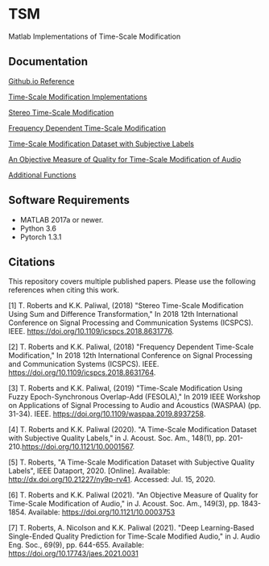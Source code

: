 # TSM
Matlab Implementations of Time-Scale Modification

## Documentation
[Github.io Reference](https://zygurt.github.io/TSM/)

[Time-Scale Modification Implementations](https://zygurt.github.io/TSM/methods)

[Stereo Time-Scale Modification](https://zygurt.github.io/TSM/stereo)

[Frequency Dependent Time-Scale Modification](https://zygurt.github.io/TSM/fdtsm)

[Time-Scale Modification Dataset with Subjective Labels](https://zygurt.github.io/TSM/subjective)

[An Objective Measure of Quality for Time-Scale Modification of Audio](https://zygurt.github.io/TSM/objective)

[Additional Functions](https://zygurt.github.io/TSM/functions)

## Software Requirements
- MATLAB 2017a or newer.
- Python 3.6
- Pytorch 1.3.1

## Citations

This repository covers multiple published papers.  Please use the following references when citing this work.

[1] T. Roberts and K.K. Paliwal, (2018) "Stereo Time-Scale Modification Using Sum and Difference Transformation," In 2018 12th International Conference on Signal Processing and Communication Systems (ICSPCS). IEEE. https://doi.org/10.1109/icspcs.2018.8631776.

[2] T. Roberts and K.K. Paliwal, (2018) "Frequency Dependent Time-Scale Modification," In 2018 12th International Conference on Signal Processing and Communication Systems (ICSPCS). IEEE. https://doi.org/10.1109/icspcs.2018.8631764.

[3] T. Roberts and K.K. Paliwal, (2019) "Time-Scale Modification Using Fuzzy Epoch-Synchronous Overlap-Add (FESOLA)," In 2019 IEEE Workshop on Applications of Signal Processing to Audio and Acoustics (WASPAA) (pp. 31-34). IEEE. https://doi.org/10.1109/waspaa.2019.8937258.

[4] T. Roberts and K.K. Paliwal (2020). "A Time-Scale Modification Dataset with Subjective Quality Labels," in J. Acoust. Soc. Am., 148(1), pp. 201-210.https://doi.org/10.1121/10.0001567.

[5] T. Roberts, "A Time-Scale Modification Dataset with Subjective Quality Labels", IEEE Dataport, 2020. [Online]. Available: http://dx.doi.org/10.21227/ny9p-rv41. Accessed: Jul. 15, 2020.

[6] T. Roberts and K.K. Paliwal (2021). "An Objective Measure of Quality for Time-Scale Modification of Audio," in J. Acoust. Soc. Am., 149(3), pp. 1843-1854. Available: https://doi.org/10.1121/10.0003753

[7] T. Roberts, A. Nicolson and K.K. Paliwal (2021). "Deep Learning-Based Single-Ended Quality Prediction for Time-Scale Modified Audio," in J. Audio Eng. Soc., 69(9), pp. 644-655. Available: https://doi.org/10.17743/jaes.2021.0031
